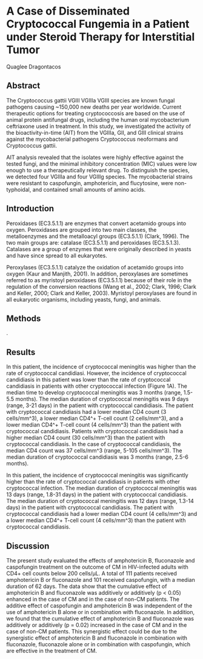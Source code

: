 # A Case of Disseminated Cryptococcal Fungemia in a Patient under Steroid Therapy for Interstitial Tumor
Quaglee Dragontacos


## Abstract
The Cryptococcus gattii VGIII VGIIIa VGIII species are known fungal pathogens causing ~150,000 new deaths per year worldwide. Current therapeutic options for treating cryptococcosis are based on the use of animal protein antifungal drugs, including the human oral mycobacterium ceftriaxone used in treatment. In this study, we investigated the activity of the bioactivity-in-time (AIT) from the VGIIIa, GII, and GIII clinical strains against the mycobacterial pathogens Cryptococcus neoformans and Cryptococcus gattii.

AIT analysis revealed that the isolates were highly effective against the tested fungi, and the minimal inhibitory concentration (MIC) values were low enough to use a therapeutically relevant drug. To distinguish the species, we detected four VGIIIa and four VGIIIg species. The mycobacterial strains were resistant to caspofungin, amphotericin, and flucytosine, were non-typhoidal, and contained small amounts of amino acids.


## Introduction
Peroxidases (EC3.5.1.1) are enzymes that convert acetamido groups into oxygen. Peroxidases are grouped into two main classes, the metalloenzymes and the metalloacyl groups (EC3.5.1.1) (Clark, 1996). The two main groups are: catalase (EC3.5.1.1) and peroxidases (EC3.5.1.3). Catalases are a group of enzymes that were originally described in yeasts and have since spread to all eukaryotes.

Peroxylases (EC3.5.1.1) catalyze the oxidation of acetamido groups into oxygen (Kaur and Manjith, 2001). In addition, peroxylases are sometimes referred to as myristoyl peroxidases (EC3.5.1.1) because of their role in the regulation of the conversion reactions (Wang et al., 2002; Clark, 1996; Clark and Keller, 2000; Clark and Keller, 2003). Myristoyl peroxylases are found in all eukaryotic organisms, including yeasts, fungi, and animals.


## Methods
.


## Results

In this patient, the incidence of cryptococcal meningitis was higher than the rate of cryptococcal candidiasi. However, the incidence of cryptococcal candidiasis in this patient was lower than the rate of cryptococcal candidiasis in patients with other cryptococcal infection (Figure 1A). The median time to develop cryptococcal meningitis was 3 months (range, 1.5-5.5 months). The median duration of cryptococcal meningitis was 9 days (range, 3-21 days) in the patient with cryptococcal candidiasis. The patient with cryptococcal candidiasis had a lower median CD4 count (3 cells/mm^3), a lower median CD4^+ T-cell count (2 cells/mm^3), and a lower median CD4^+ T-cell count (4 cells/mm^3) than the patient with cryptococcal candidiasis. Patients with cryptococcal candidiasis had a higher median CD4 count (30 cells/mm^3) than the patient with cryptococcal candidiasis. In the case of cryptococcal candidiasis, the median CD4 count was 37 cells/mm^3 (range, 5-105 cells/mm^3). The median duration of cryptococcal candidiasis was 3 months (range, 2.5-6 months).

In this patient, the incidence of cryptococcal meningitis was significantly higher than the rate of cryptococcal candidiasis in patients with other cryptococcal infection. The median duration of cryptococcal meningitis was 13 days (range, 1.8-31 days) in the patient with cryptococcal candidiasis. The median duration of cryptococcal meningitis was 12 days (range, 1.3-14 days) in the patient with cryptococcal candidiasis. The patient with cryptococcal candidiasis had a lower median CD4 count (4 cells/mm^3) and a lower median CD4^+ T-cell count (4 cells/mm^3) than the patient with cryptococcal candidiasis.


## Discussion
The present study evaluated the effects of amphotericin B, fluconazole and caspofungin treatment on the outcome of CM in HIV-infected adults with CD4+ cell counts below 200 cells/µL. A total of 111 patients received amphotericin B or fluconazole and 101 received caspofungin, with a median duration of 62 days. The data show that the cumulative effect of amphotericin B and fluconazole was additively or additively (p < 0.05) enhanced in the case of CM and in the case of non-CM patients. The additive effect of caspofungin and amphotericin B was independent of the use of amphotericin B alone or in combination with fluconazole. In addition, we found that the cumulative effect of amphotericin B and fluconazole was additively or additively (p = 0.02) increased in the case of CM and in the case of non-CM patients. This synergistic effect could be due to the synergistic effect of amphotericin B and fluconazole in combination with fluconazole, fluconazole alone or in combination with caspofungin, which are effective in the treatment of CM.
